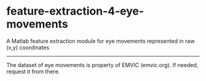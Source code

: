 # feature-extraction-4-eye-movements
A Matlab feature extraction module for eye movements represented in raw (x,y) coordinates

---
The dataset of eye movements is property of EMVIC (emvic.org). If needed, request it from there.
